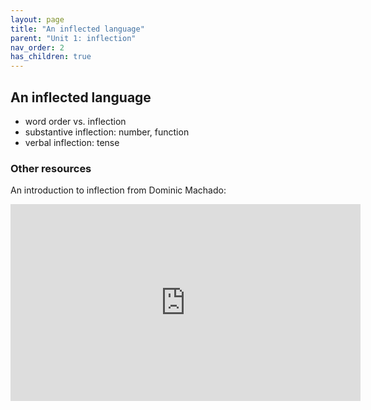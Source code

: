 ```yaml
---
layout: page
title: "An inflected language"
parent: "Unit 1: inflection"
nav_order: 2
has_children: true
---
```



## An inflected language

- word order vs. inflection
- substantive inflection: number, function
- verbal inflection: tense


### Other resources

An introduction to inflection from Dominic Machado:

<iframe width="560" height="315" src="https://www.youtube.com/embed/5g1sz9qRNJ0" title="YouTube video player" frameborder="0" allow="accelerometer; autoplay; clipboard-write; encrypted-media; gyroscope; picture-in-picture" allowfullscreen></iframe>